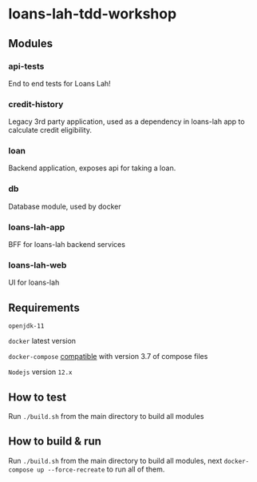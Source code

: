 # loans-lah-tdd-workshop

## Modules
### api-tests
End to end tests for Loans Lah!

### credit-history
Legacy 3rd party application, used as a dependency in loans-lah app to calculate credit eligibility.

### loan
Backend application, exposes api for taking a loan.

### db
Database module, used by docker

### loans-lah-app 
BFF for loans-lah backend services

### loans-lah-web
UI for loans-lah

## Requirements
`openjdk-11`

`docker` latest version

`docker-compose` [compatible](https://docs.docker.com/compose/compose-file/) with version 3.7 of compose files

`Nodejs` version `12.x`

## How to test
Run `./build.sh` from the main directory to build all modules

## How to build & run
Run `./build.sh` from the main directory to build all modules, next `docker-compose up --force-recreate` to run all of them.


